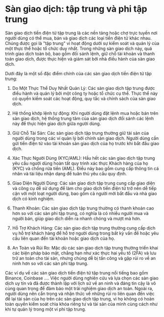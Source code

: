# Sàn giao dịch: tập trung và phi tập trung

Sàn giao dịch tiền điện tử tập trung là các nền tảng hoặc chợ trực tuyến nơi người dùng có thể mua, bán và giao dịch các loại tiền điện tử khác nhau. Chúng được gọi là "tập trung" vì hoạt động dưới sự kiểm soát và quản lý của một thực thể hoặc tổ chức duy nhất. Trong những sàn giao dịch này, quá trình giao dịch toàn bộ, bao gồm đối sánh lệnh, giữ chỗ tài khoản và thanh toán giao dịch, được thực hiện và giám sát bởi nhà điều hành của sàn giao dịch.

Dưới đây là một số đặc điểm chính của các sàn giao dịch tiền điện tử tập trung:

1.	Do Một Thực Thể Duy Nhất Quản Lý: Các sàn giao dịch tập trung được điều hành và quản lý bởi một công ty hoặc tổ chức cụ thể. Thực thể này có quyền kiểm soát các hoạt động, quy tắc và chính sách của sàn giao dịch.

2.	Hệ thống khớp lệnh tự động: Khi người dùng đặt lệnh mua hoặc bán trên sàn giao dịch, hệ thống trung tâm của sàn giao dịch đối sánh các lệnh này để thực hiện giao dịch giữa người dùng.

3.	Giữ Chỗ Tài Sản: Các sàn giao dịch tập trung thường giữ tài sản của người dùng trong các ví quản lý bởi chính sàn giao dịch. Người dùng cần gửi tiền điện tử vào tài khoản sàn giao dịch của họ trước khi bắt đầu giao dịch.

4.	Xác Thực Người Dùng (KYC/AML): Hầu hết các sàn giao dịch tập trung yêu cầu người dùng hoàn tất quy trình xác thực Khách hàng của họ (KYC) và chống rửa tiền (AML). Điều này bao gồm cung cấp thông tin cá nhân và tài liệu nhận dạng để tuân thủ yêu cầu quy định.

5.	Giao Diện Người Dùng: Các sàn giao dịch tập trung cung cấp giao diện và công cụ dễ sử dụng để làm cho giao dịch tiền điện tử trở nên dễ tiếp cận với một loạt người dùng, bao gồm cả người mới bắt đầu và nhà giao dịch có kinh nghiệm.

6.	Thanh Khoản: Các sàn giao dịch tập trung thường có thanh khoản cao hơn so với các sàn phi tập trung, có nghĩa là có nhiều người mua và người bán, giúp giao dịch diễn ra nhanh chóng và mượt mà hơn.

7.	Hỗ Trợ Khách Hàng: Các sàn giao dịch tập trung thường cung cấp dịch vụ hỗ trợ khách hàng để hỗ trợ người dùng trong bất kỳ vấn đề hoặc yêu cầu liên quan đến tài khoản hoặc giao dịch của họ.

8.	An Toàn và Rủi Ro: Mặc dù các sàn giao dịch tập trung thường triển khai các biện pháp bảo mật, chẳng hạn như xác thực hai yếu tố (2FA) và lưu trữ an toàn cho tài sản, nhưng chúng dễ bị tấn công và gặp rủi ro về an ninh hơn so với các sàn phi tập trung.

Các ví dụ về các sàn giao dịch tiền điện tử tập trung nổi tiếng bao gồm Binance, Coinbase …. Việc người dùng nghiên cứu và lựa chọn các sàn giao dịch uy tín và đã được thành lập với lịch sử về an ninh và đáng tin cậy là vô cùng quan trọng để đảm bảo một trải nghiệm giao dịch an toàn. Ngoài ra, người dùng nên cẩn trọng và nhận thức về những rủi ro liên quan đến việc để lại tài sản của họ trên các sàn giao dịch tập trung, vì họ không có hoàn toàn quyền kiểm soát chìa khóa riêng tư và tài sản của mình cùng cách như khi tự quản lý trong một ví phi tập trung.